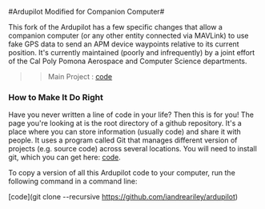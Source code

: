 #Ardupilot Modified for Companion Computer#

This fork of the Ardupilot has a few specific changes that allow a companion computer (or any other entity connected via MAVLink) to use fake GPS data to send an APM device waypoints relative to its current position. It's currently maintained (poorly and infrequently) by a joint effort of the Cal Poly Pomona Aerospace and Computer Science departments.

>>Main Project : [code](https://github.com/ArduPilot/ardupilot/)

### How to Make It Do Right ###

Have you never written a line of code in your life? Then this is for you! The page you're looking at is the root directory of a github repository. It's a place where you can store information (usually code) and share it with people. It uses a program called Git that manages different version of projects (e.g. source code) across several locations. You will need to install git, which you can get here: [code](https://git-scm.com/book/en/v2/Getting-Started-Installing-Git).

To copy a version of all this Ardupilot code to your computer, run the following command in a command line:

[code](git clone --recursive https://github.com/iandreariley/ardupilot)


